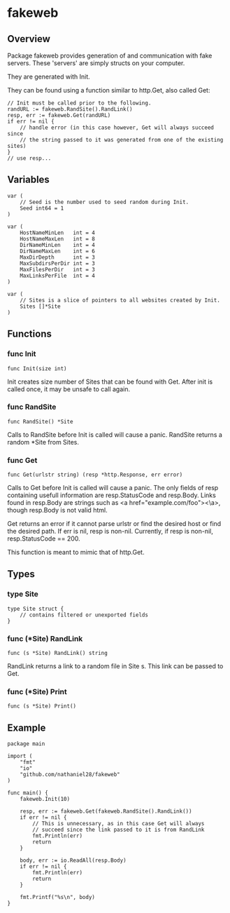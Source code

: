# fakeweb

## Overview

Package fakeweb provides generation of and communication with fake servers. These 'servers' are simply structs on your computer.

They are generated with Init.

They can be found using a function similar to http.Get, also called Get:

```
// Init must be called prior to the following.
randURL := fakeweb.RandSite().RandLink()
resp, err := fakeweb.Get(randURL)
if err != nil {
	// handle error (in this case however, Get will always succeed since
	// the string passed to it was generated from one of the existing sites)
}
// use resp...
```

## Variables

```
var (
	// Seed is the number used to seed random during Init.
	Seed int64 = 1
)
```

```
var (
	HostNameMinLen   int = 4
	HostNameMaxLen   int = 8
	DirNameMinLen    int = 4
	DirNameMaxLen    int = 6
	MaxDirDepth      int = 3
	MaxSubdirsPerDir int = 3
	MaxFilesPerDir   int = 3
	MaxLinksPerFile  int = 4
)
```

```
var (
	// Sites is a slice of pointers to all websites created by Init.
	Sites []*Site
)
```

## Functions

### func Init
    func Init(size int)
Init creates size number of Sites that can be found with Get. After init is called once, it may be unsafe to call again.

### func RandSite
    func RandSite() *Site
Calls to RandSite before Init is called will cause a panic. RandSite returns a random \*Site from Sites.

### func Get
    func Get(urlstr string) (resp *http.Response, err error)
Calls to Get before Init is called will cause a panic. The only fields of resp containing usefull information are resp.StatusCode and resp.Body. Links found in resp.Body are strings such as \<a href="example.com/foo"><\\a>, though resp.Body is not valid html.

Get returns an error if it cannot parse urlstr or find the desired host or find the desired path. If err is nil, resp is non-nil. Currently, if resp is non-nil, resp.StatusCode == 200.

This function is meant to mimic that of http.Get.

## Types

### type Site
```
type Site struct {
	// contains filtered or unexported fields
}
```

### func (\*Site) RandLink
    func (s *Site) RandLink() string
RandLink returns a link to a random file in Site s. This link can be passed to Get.

### func (\*Site) Print
    func (s *Site) Print()

## Example

```
package main

import (
	"fmt"
	"io"
	"github.com/nathaniel28/fakeweb"
)

func main() {
	fakeweb.Init(10)
	
	resp, err := fakeweb.Get(fakeweb.RandSite().RandLink())
	if err != nil {
		// This is unnecessary, as in this case Get will always
		// succeed since the link passed to it is from RandLink
		fmt.Println(err)
		return
	}
	
	body, err := io.ReadAll(resp.Body)
	if err != nil {
		fmt.Println(err)
		return
	}
	
	fmt.Printf("%s\n", body)
}
```
